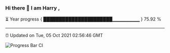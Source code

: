 ### Hi there 👋 I am Harry , 

⏳ Year progress { ██████████████████████▁▁▁▁▁▁▁▁ } 75.92 %

---

⏰ Updated on Tue, 05 Oct 2021 02:56:46 GMT

![Progress Bar CI](https://github.com/duykhang68/duykhang68/workflows/Progress%20Bar%20CI/badge.svg)
